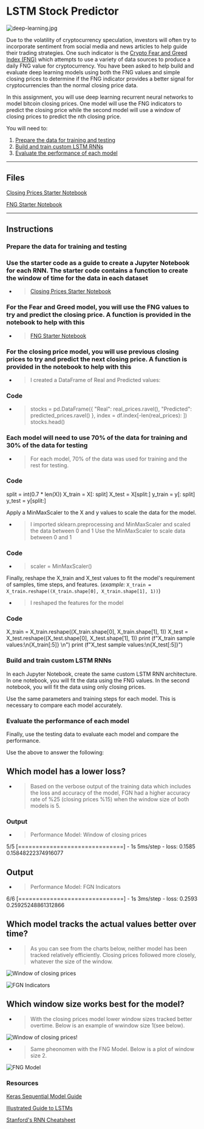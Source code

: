 # LSTM Stock Predictor

![deep-learning.jpg](Images/deep-learning.jpg)

Due to the volatility of cryptocurrency speculation, investors will often try to incorporate sentiment from social media and news articles to help guide their trading strategies. One such indicator is the [Crypto Fear and Greed Index (FNG)](https://alternative.me/crypto/fear-and-greed-index/) which attempts to use a variety of data sources to produce a daily FNG value for cryptocurrency. You have been asked to help build and evaluate deep learning models using both the FNG values and simple closing prices to determine if the FNG indicator provides a better signal for cryptocurrencies than the normal closing price data.

In this assignment, you will use deep learning recurrent neural networks to model bitcoin closing prices. One model will use the FNG indicators to predict the closing price while the second model will use a window of closing prices to predict the nth closing price.

You will need to:

1. [Prepare the data for training and testing](#prepare-the-data-for-training-and-testing)
2. [Build and train custom LSTM RNNs](#build-and-train-custom-lstm-rnns)
3. [Evaluate the performance of each model](#evaluate-the-performance-of-each-model)

- - -

## Files

[Closing Prices Starter Notebook](Starter_Code/lstm_stock_predictor_closing.ipynb)

[FNG Starter Notebook](Starter_Code/lstm_stock_predictor_fng.ipynb)

- - -

## Instructions

### Prepare the data for training and testing

### Use the starter code as a guide to create a Jupyter Notebook for each RNN. The starter code contains a function to create the window of time for the data in each dataset

* > [Closing Prices Starter Notebook](Starter_Code/lstm_stock_predictor_closing.ipynb)

### For the Fear and Greed model, you will use the FNG values to try and predict the closing price. A function is provided in the notebook to help with this

* > [FNG Starter Notebook](Starter_Code/lstm_stock_predictor_fng.ipynb)

### For the closing price model, you will use previous closing prices to try and predict the next closing price. A function is provided in the notebook to help with this

* > I created a DataFrame of Real and Predicted values:

### Code 

* > stocks = pd.DataFrame({
    "Real": real_prices.ravel(),
    "Predicted": predicted_prices.ravel()
}, index = df.index[-len(real_prices): ])
stocks.head()

### Each model will need to use 70% of the data for training and 30% of the data for testing

* > For each model, 70% of the data was used for training and the rest for testing.

### Code 

split = int(0.7 * len(X))
X_train = X[: split]
X_test = X[split:]
y_train = y[: split]
y_test = y[split:]

Apply a MinMaxScaler to the X and y values to scale the data for the model.

* > I imported sklearn.preprocessing and MinMaxScaler and scaled the data between 0 and 1 Use the MinMaxScaler to scale data between 0 and 1

### Code

* > scaler = MinMaxScaler()

Finally, reshape the X_train and X_test values to fit the model's requirement of samples, time steps, and features. (*example:* `X_train = X_train.reshape((X_train.shape[0], X_train.shape[1], 1))`)

* > I reshaped the features for the model

### Code  

X_train = X_train.reshape((X_train.shape[0], X_train.shape[1], 1))
X_test = X_test.reshape((X_test.shape[0], X_test.shape[1], 1))
print (f"X_train sample values:\n{X_train[:5]} \n")
print (f"X_test sample values:\n{X_test[:5]}")

### Build and train custom LSTM RNNs

In each Jupyter Notebook, create the same custom LSTM RNN architecture. In one notebook, you will fit the data using the FNG values. In the second notebook, you will fit the data using only closing prices.

Use the same parameters and training steps for each model. This is necessary to compare each model accurately.

### Evaluate the performance of each model

Finally, use the testing data to evaluate each model and compare the performance.

Use the above to answer the following:

## Which model has a lower loss?

* > Based on the verbose output of the training data which includes the loss and accuracy of the model, FGN had a higher accuracy rate of %25 (closing prices %15) when the window size of both models is 5.

### Output

* > Performance Model: Window of closing prices

5/5 [==============================] - 1s 5ms/step - loss: 0.1585
0.15848222374916077

## Output 

* > Performance Model: FGN Indicators

6/6 [==============================] - 1s 3ms/step - loss: 0.2593
0.25925248861312866

## Which model tracks the actual values better over time?

* > As you can see from the charts below, neither model has been tracked relatively efficiently. Closing prices followed more closely, whatever the size of the window.

![Window of closing prices](https://github.com/JamelBoyer/14-Homework/blob/main/14-Homework/Deep%20Learning/Images/Window.jpg?raw=true)

![FGN Indicators](https://github.com/JamelBoyer/14-Homework/blob/main/14-Homework/Deep%20Learning/Images/FGN.jpg?raw=true)

## Which window size works best for the model?

* > With the closing prices model lower window sizes tracked better overtime. Below is an example of wwindow size 1(see below).

![Window of closing prices!](https://github.com/JamelBoyer/14-Homework/blob/main/Images/ClosingPrices.jpg)

* > Same pheonomen with the FNG Model. Below is a plot of window size 2.

![FNG Model](https://github.com/JamelBoyer/14-Homework/blob/main/14-Homework/Deep%20Learning/Images/Window_size_2.jpg?raw=true)

### Resources

[Keras Sequential Model Guide](https://keras.io/getting-started/sequential-model-guide/)

[Illustrated Guide to LSTMs](https://towardsdatascience.com/illustrated-guide-to-lstms-and-gru-s-a-step-by-step-explanation-44e9eb85bf21)

[Stanford's RNN Cheatsheet](https://stanford.edu/~shervine/teaching/cs-230/cheatsheet-recurrent-neural-networks)
